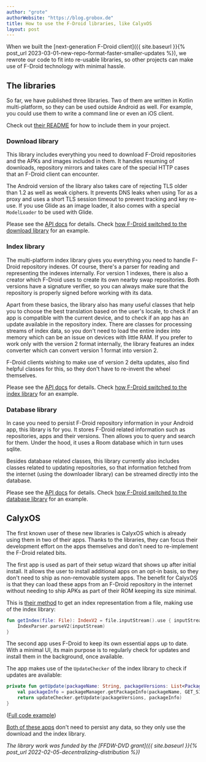 ```yaml
---
author: "grote"
authorWebsite: "https://blog.grobox.de"
title: How to use the F-Droid libraries, like CalyxOS
layout: post
---
```


When we built the
[next-generation F-Droid client]({{ site.baseurl }}{% post_url 2023-03-01-new-repo-format-faster-smaller-updates %}),
we rewrote our code to fit into re-usable libraries,
so other projects can make use of F-Droid technology with minimal hassle.

## The libraries

So far, we have published three libraries.
Two of them are written in Kotlin multi-platform, so they can be used outside Android as well.
For example, you could use them to write a command line or even an iOS client.

Check out [their README](https://gitlab.com/fdroid/fdroidclient/-/tree/master/libs#f-droid-libraries)
for how to include them in your project.

### Download library

This library includes everything you need to download F-Droid repositories and the APKs and images included in them.
It handles resuming of downloads, repository mirrors and takes care of the special HTTP cases
that an F-Droid client can encounter.

The Android version of the library also takes care of rejecting TLS older than 1.2 as well as weak ciphers.
It prevents DNS leaks when using Tor as a proxy and uses a short TLS session timeout
to prevent tracking and key re-use.
If you use Glide as an image loader, it also comes with a special `ModelLoader` to be used with Glide.

Please see the [API docs](https://fdroid.gitlab.io/fdroidclient/libs/download/) for details.
Check [how F-Droid switched to the download library](https://gitlab.com/fdroid/fdroidclient/-/merge_requests/1083)
for an example.

### Index library

The multi-platform index library gives you everything you need to handle F-Droid repository indexes.
Of course, there's a parser for reading and representing the indexes internally.
For version 1 indexes, there is also a creator which F-Droid uses to create its own nearby swap repositories.
Both versions have a signature verifier,
so you can always make sure that the repository is properly signed before working with its data.

Apart from these basics, the library also has many useful classes
that help you to choose the best translation based on the user's locale,
to check if an app is compatible with the current device,
and to check if an app has an update available in the repository index.
There are classes for processing streams of index data,
so you don't need to load the entire index into memory which can be an issue on devices with little RAM.
If you prefer to work only with the version 2 format internally,
the library features an index converter which can convert version 1 format into version 2.

F-Droid clients wishing to make use of version 2 delta updates,
also find helpful classes for this, so they don't have to re-invent the wheel themselves.

Please see the [API docs](https://fdroid.gitlab.io/fdroidclient/libs/index/) for details.
Check [how F-Droid switched to the index library](https://gitlab.com/fdroid/fdroidclient/-/merge_requests/1120)
for an example.

### Database library

In case you need to persist F-Droid repository information in your Android app, this library is for you.
It stores F-Droid related information such as repositories, apps and their versions.
Then allows you to query and search for them.
Under the hood, it uses a Room database which in turn uses sqlite.

Besides database related classes, this library currently also includes classes related to updating repositories,
so that information fetched from the internet (using the downloader library)
can be streamed directly into the database.

Please see the [API docs](https://fdroid.gitlab.io/fdroidclient/libs/database/) for details.
Check [how F-Droid switched to the database library](https://gitlab.com/fdroid/fdroidclient/-/merge_requests/1135)
for an example.

## CalyxOS

The first known user of these new libraries is CalyxOS which is already using them in two of their apps.
Thanks to the libraries, they can focus their development effort on the apps themselves 
and don't need to re-implement the F-Droid related bits.

The first app is used as part of their setup wizard that shows up after initial install.
It allows the user to install additional apps on an opt-in basis,
so they don't need to ship as non-removable system apps.
The benefit for CalyxOS is that they can load these apps from an F-Droid repository in the internet
without needing to ship APKs as part of their ROM keeping its size minimal.

This is [their method](https://gitlab.com/CalyxOS/platform_external_calyx_lupin/-/blob/e78b4e/shared/src/main/java/org/calyxos/lupin/RepoHelper.kt#L83-88)
to get an index representation from a file, making use of the index library:

```kotlin
fun getIndex(file: File): IndexV2 = file.inputStream().use { inputStream ->
    IndexParser.parseV2(inputStream)
}
```

The second app uses F-Droid to keep its own essential apps up to date.
With a minimal UI, its main purpose is to regularly check for updates
and install them in the background, once available.

The app makes use of the `UpdateChecker` of the index library to check if updates are available:

```kotlin
private fun getUpdate(packageName: String, packageVersions: List<PackageVersionV2>): PackageVersionV2? {
    val packageInfo = packageManager.getPackageInfo(packageName, GET_SIGNATURES)
    return updateChecker.getUpdate(packageVersions, packageInfo)
}
```
([Full code example](https://gitlab.com/CalyxOS/platform_external_calyx_lupin/-/blob/e78b4e/updater/src/main/java/org/calyxos/lupin/updater/UpdateManager.kt#L154-168))

[Both of these apps](https://gitlab.com/CalyxOS/platform_external_calyx_lupin/) don't need to persist any data,
so they only use the download and the index library.

_The library work was funded by the [FFDW-DVD grant]({{ site.baseurl }}{% post_url 2022-02-05-decentralizing-distribution %})_
